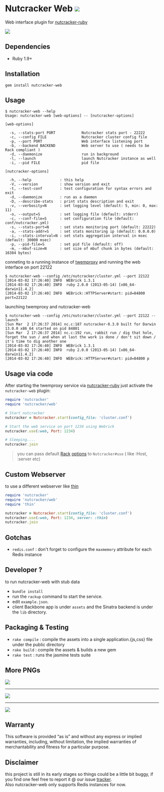 Nutcracker Web <a href="https://rubygems.org/gems/nutcracker-web"><img src=https://fury-badge.herokuapp.com/rb/nutcracker-web.png></a> 
=============

Web interface plugin for [nutcracker-ruby](https://github.com/kontera-technologies/nutcracker)<br/>


<img src="https://github.com/kontera-technologies/nutcracker-web/raw/master/pics/pic3.png"/></br>

## Dependencies
- Ruby 1.9+

## Installation
```
gem install nutcracker-web
```

## Usage
```
$ nutcracker-web --help
Usage: nutcracker-web [web-options] -- [nutcracker-options]

[web-options]

  -s, --stats-port PORT            Nutcracker stats port - 22222
  -c, --config FILE                Nutcracker cluster config file
  -p, --port PORT                  Web interface listening port
  -b, --backend BACKEND            Web server to use ( needs to be Rack compliant )
  -d, --daemonize                  run in background
  -l, --launch                     launch Nutcracker instance as well
  -i, --pid FILE                   pid file

[nutcracker-options]

  -h, --help             : this help
  -V, --version          : show version and exit
  -t, --test-conf        : test configuration for syntax errors and exit
  -d, --daemonize        : run as a daemon
  -D, --describe-stats   : print stats description and exit
  -v, --verbosity=N      : set logging level (default: 5, min: 0, max: 11)
  -o, --output=S         : set logging file (default: stderr)
  -c, --conf-file=S      : set configuration file (default: conf/nutcracker.yml)
  -s, --stats-port=N     : set stats monitoring port (default: 22222)
  -a, --stats-addr=S     : set stats monitoring ip (default: 0.0.0.0)
  -i, --stats-interval=N : set stats aggregation interval in msec (default: 30000 msec)
  -p, --pid-file=S       : set pid file (default: off)
  -m, --mbuf-size=N      : set size of mbuf chunk in bytes (default: 16384 bytes)

```

conneting to a running instance of [twemproxy](https://github.com/twitter/twemproxy) and running the web interface on port 22122
```
$ nutcracker-web --config /etc/nutcracker/cluster.yml --port 22122
[2014-03-02 17:26:40] INFO  WEBrick 1.3.1
[2014-03-02 17:26:40] INFO  ruby 2.0.0 (2013-05-14) [x86_64-darwin11.4.2]
[2014-03-02 17:26:40] INFO  WEBrick::HTTPServer#start: pid=84800 port=22122
```

launching twemproxy and nutcracker-web
```
$ nutcracker-web --config /etc/nutcracker/cluster.yml --port 22122 --launch
[Sun Mar  2 17:26:37 2014] nc.c:187 nutcracker-0.3.0 built for Darwin 13.0.0 x86_64 started on pid 84801
[Sun Mar  2 17:26:37 2014] nc.c:192 run, rabbit run / dig that hole, forget the sun / and when at last the work is done / don't sit down / it's time to dig another one
[2014-03-02 17:26:40] INFO  WEBrick 1.3.1
[2014-03-02 17:26:40] INFO  ruby 2.0.0 (2013-05-14) [x86_64-darwin11.4.2]
[2014-03-02 17:26:40] INFO  WEBrick::HTTPServer#start: pid=84800 p
```

## Usage via code
After starting the twemproxy service via [nutcracker-ruby](https://github.com/kontera-technologies/nutcracker) just activate the `nutcracker-web` plugin:
```ruby
require 'nutcracker'
require 'nutcracker/web'

# Start nutcracker
nutcracker = Nutcracker.start(config_file: 'cluster.conf')

# Start the web service on port 1234 using Webrick
nutcracker.use(:web, Port: 1234)

# Sleeping....
nutcracker.join
```

> you can pass default [Rack](https://github.com/rack/rack) [options](https://github.com/rack/rack/blob/master/lib/rack/server.rb#L187..L199) to `Nutcracker#use` ( like :Host, :server etc)

## Custom Webserver
to use a different webserver like [thin](http://code.macournoyer.com/thin/)

```ruby
require 'nutcracker'
require 'nutcracker/web'
require 'thin'

nutcracker = Nutcracker.start(config_file: 'cluster.conf')
nutcracker.use(:web, Port: 1234, server: :thin)
nutcracker.join
```

## Gotchas
- `redis.conf` : don't forget to configure the `maxmemory` attribute for each Redis instance

## Developer ?
to run nutcracker-web with stub data
- `bundle install`
- run the `rackup` command to start the service.
- edit `example.json`.
- client Backbone app is under `assets` and the Sinatra backend is under the `lib` directory.

## Packaging & Testing
- `rake compile` : compile the assets into a single application.{js,css} file under the public directory
- `rake build` : compile the assets & builds a new gem
- `rake test` : runs the jasmine tests suite

## More PNGs
<img src="https://github.com/kontera-technologies/nutcracker-web/raw/master/pics/pic1.png"/></br>
<hr>
<img src="https://github.com/kontera-technologies/nutcracker-web/raw/master/pics/pic2.png"/></br>
<hr>
<img src="https://github.com/kontera-technologies/nutcracker-web/raw/master/pics/pic4.png"/></br>

## Warranty
This software is provided “as is” and without any express or implied warranties, including, without limitation, the implied warranties of merchantability and fitness for a particular purpose.

## Disclaimer
this project is still in its early stages so things could be a little bit buggy, if you find one feel free to report it @ our issue [tracker](https://github.com/kontera-technologies/nutcracker-web/issues).<br/>
Also nutcracker-web only supports Redis instances for now.
